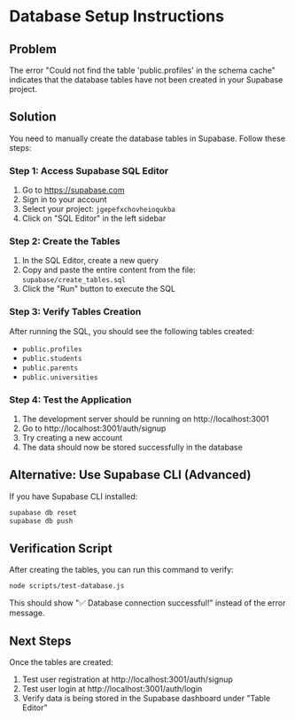 # Database Setup Instructions

## Problem
The error "Could not find the table 'public.profiles' in the schema cache" indicates that the database tables have not been created in your Supabase project.

## Solution
You need to manually create the database tables in Supabase. Follow these steps:

### Step 1: Access Supabase SQL Editor
1. Go to https://supabase.com
2. Sign in to your account
3. Select your project: `jgepefxchovheioqukba`
4. Click on "SQL Editor" in the left sidebar

### Step 2: Create the Tables
1. In the SQL Editor, create a new query
2. Copy and paste the entire content from the file: `supabase/create_tables.sql`
3. Click the "Run" button to execute the SQL

### Step 3: Verify Tables Creation
After running the SQL, you should see the following tables created:
- `public.profiles`
- `public.students` 
- `public.parents`
- `public.universities`

### Step 4: Test the Application
1. The development server should be running on http://localhost:3001
2. Go to http://localhost:3001/auth/signup
3. Try creating a new account
4. The data should now be stored successfully in the database

## Alternative: Use Supabase CLI (Advanced)
If you have Supabase CLI installed:
```bash
supabase db reset
supabase db push
```

## Verification Script
After creating the tables, you can run this command to verify:
```bash
node scripts/test-database.js
```

This should show "✅ Database connection successful!" instead of the error message.

## Next Steps
Once the tables are created:
1. Test user registration at http://localhost:3001/auth/signup
2. Test user login at http://localhost:3001/auth/login
3. Verify data is being stored in the Supabase dashboard under "Table Editor"
